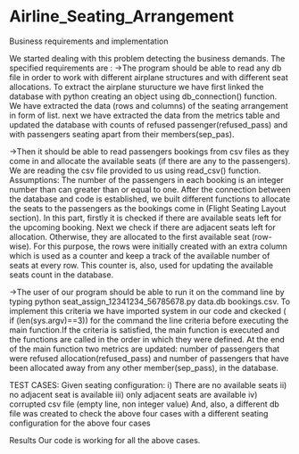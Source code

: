 # Airline_Seating_Arrangement
Business requirements and implementation

We started dealing with this problem detecting the business demands. The specified requirements are : 
->The program should be able to read any db file in order to work with different airplane structures and with different seat allocations. To extract the airplane sturucture we have first linked the database with python creating an object using db_connection() function. We have extracted the data (rows and columns) of the seating arrangement in form of list. next we have extracted the data from the metrics table and updated the database with counts of refused passenger(refused_pass) and with passengers seating apart from their members(sep_pas). 

->Then it should be able to read passengers bookings from csv files as they come in and allocate the available seats (if there are any to the passengers). We are reading the csv file provided to us using read_csv() function.
Assumptions: The number of the passengers in each booking is an integer number than can greater than or equal to one.
After the connection between the database and code is established, we built different functions to allocate the seats to the passengers as the bookings come in (Flight Seating Layout section). In this part, firstly it is checked if there are available seats left for the upcoming booking. Next we check if there are adjacent seats left for allocation. Otherwise, they are allocated to the first available seat (row-wise). For this purpose, the rows were initially created with an extra column which is used as a counter and keep a track of the available number of seats at every row. This counter is, also, used for updating the available seats count in the database.

->The user of our program should be able to run it on the command line by typing python seat_assign_12341234_56785678.py
data.db bookings.csv. To implement this criteria we have imported system in our code and ckecked ( if (len(sys.argv)==3)) for the command the line criteria before executing the main function.If the criteria is satisfied, the main function is executed and the functions are called in the order in which they were defined. 
At the end of the main function two metrics are updated: number of passengers that were refused allocation(refused_pass) and number of passengers that have been allocated away from any other member(sep_pass), in the database.

TEST CASES:
Given seating configuration:
i) There are no available seats
ii) no adjacent seat is available
iii) only adjacent seats are available
iv) corrupted csv file (empty line, non integer value)
And, also, a different db file was created to check the above four cases
with a different seating configuration for the above four cases

Results
Our code is working for all the above cases.
